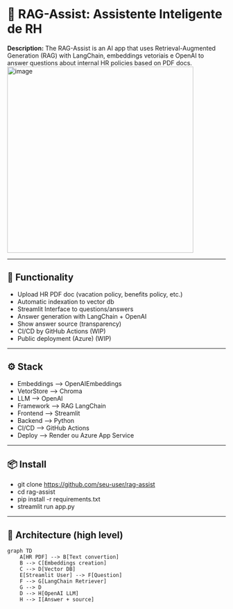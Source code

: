 # 🧠 RAG-Assist: Assistente Inteligente de RH
**Description:**
The RAG-Assist is an AI app that uses Retrieval-Augmented Generation (RAG) with LangChain, embeddings vetoriais e OpenAI to answer questions about  internal HR policies based on PDF docs. 
<img width="429" alt="image" src="https://github.com/user-attachments/assets/c31de89b-f693-4025-930c-e003de722bf9" />

---

## 🚀 Functionality

- Upload HR PDF doc (vacation policy, benefits policy, etc.)
- Automatic indexation to vector db
- Streamlit Interface to questions/answers
- Answer generation with LangChain + OpenAI
- Show answer source (transparency)
- CI/CD by GitHub Actions (WIP)
- Public deployment (Azure) (WIP)

---

## ⚙️ Stack
- Embeddings --> OpenAIEmbeddings 
- VetorStore --> Chroma
- LLM --> OpenAI
- Framework --> RAG	LangChain
- Frontend --> Streamlit
- Backend --> Python
- CI/CD -->	GitHub Actions
- Deploy --> Render ou Azure App Service

---

## 📦 Install 
- git clone https://github.com/seu-user/rag-assist
- cd rag-assist
- pip install -r requirements.txt
- streamlit run app.py

---

## 🧱 Architecture (high level)

```mermaid
graph TD
    A[HR PDF] --> B[Text convertion]
    B --> C[Embeddings creation]
    C --> D[Vector DB]
    E[Streamlit User] --> F[Question]
    F --> G[LangChain Retriever]
    G --> D
    D --> H[OpenAI LLM]
    H --> I[Answer + source]


